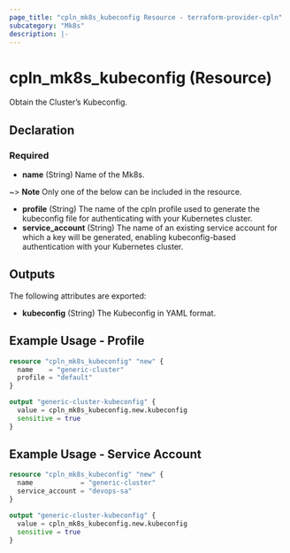 ```yaml
---
page_title: "cpln_mk8s_kubeconfig Resource - terraform-provider-cpln"
subcategory: "Mk8s"
description: |-
---
```


# cpln_mk8s_kubeconfig (Resource)

Obtain the Cluster’s Kubeconfig.

## Declaration

### Required

- **name** (String) Name of the Mk8s.

~> **Note** Only one of the below can be included in the resource.

- **profile** (String) The name of the cpln profile used to generate the kubeconfig file for authenticating with your Kubernetes cluster.
- **service_account** (String) The name of an existing service account for which a key will be generated, enabling kubeconfig-based authentication with your Kubernetes cluster.

## Outputs

The following attributes are exported:

- **kubeconfig** (String) The Kubeconfig in YAML format.

## Example Usage - Profile

```terraform
resource "cpln_mk8s_kubeconfig" "new" {
  name    = "generic-cluster"
  profile = "default"
}

output "generic-cluster-kubeconfig" {
  value = cpln_mk8s_kubeconfig.new.kubeconfig
  sensitive = true
}
```

## Example Usage - Service Account

```terraform
resource "cpln_mk8s_kubeconfig" "new" {
  name            = "generic-cluster"
  service_account = "devops-sa"
}

output "generic-cluster-kubeconfig" {
  value = cpln_mk8s_kubeconfig.new.kubeconfig
  sensitive = true
}
```
